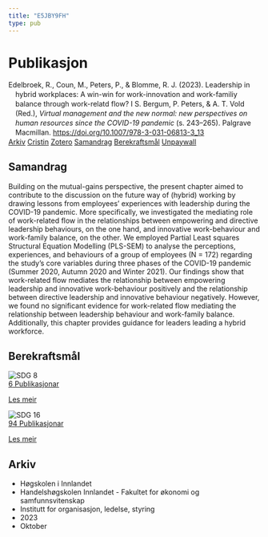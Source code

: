 ```yaml
---
title: "E5JBY9FH"
type: pub
---
```

<h1>Publikasjon</h1>
<article id="csl-bib-container-E5JBY9FH" class="csl-bib-container">
  <div class="csl-bib-body" style="line-height: 1.35; padding-left: 1em; text-indent:-1em;">
  <div class="csl-entry">Edelbroek, R., Coun, M., Peters, P., &amp; Blomme, R. J. (2023). Leadership in hybrid workplaces: A win-win for work-innovation and work-familiy balance through work-relatd flow? I S. Bergum, P. Peters, &amp; A. T. Vold (Red.), <i>Virtual management and the new normal: new perspectives on human resources since the COVID-19 pandemic</i> (s. 243&#x2013;265). Palgrave Macmillan. <a href="https://doi.org/10.1007/978-3-031-06813-3_13">https://doi.org/10.1007/978-3-031-06813-3_13</a></div>
</div>
  <div class="csl-bib-buttons">
    <a href="#taxonomy-article-E5JBY9FH" class="csl-bib-button">Arkiv</a>
    <a href="https://app.cristin.no/results/show.jsf?id=2190643" alt="Cristin URL" class="csl-bib-button">Cristin</a>
    <a href="http://zotero.org/groups/5402882/items/E5JBY9FH" alt="Zotero URL" class="csl-bib-button">Zotero</a>
    <a href="#abstract-article-E5JBY9FH" class="csl-bib-button">Samandrag</a>
    <a href="#sdg-article-E5JBY9FH" class="csl-bib-button">Berekraftsmål</a>
    <a href="https://doi.org/10.1007/978-3-031-06813-3_13" class="csl-bib-button">Unpaywall</a>
  </div>
  <div id="csl-bib-meta-container-E5JBY9FH"></div>
</article>
<div id="csl-bib-meta-E5JBY9FH" class="csl-bib-meta">
  <article id="abstract-article-E5JBY9FH" class="abstract-article">
    <h1>Samandrag</h1>
    Building on the mutual-gains perspective, the present chapter aimed to contribute to the discussion on the future way of (hybrid) working by drawing lessons from employees’ experiences with leadership during the COVID-19 pandemic. More specifically, we investigated the mediating role of work-related flow in the relationships between empowering and directive leadership behaviours, on the one hand, and innovative work-behaviour and work-family balance, on the other. We employed Partial Least squares Structural Equation Modelling (PLS-SEM) to analyse the perceptions, experiences, and behaviours of a group of employees (N = 172) regarding the study’s core variables during three phases of the COVID-19 pandemic (Summer 2020, Autumn 2020 and Winter 2021). Our findings show that work-related flow mediates the relationship between empowering leadership and innovative work-behaviour positively and the relationship between directive leadership and innovative behaviour negatively. However, we found no significant evidence for work-related flow mediating the relationship between leadership behaviour and work-family balance. Additionally, this chapter provides guidance for leaders leading a hybrid workforce.
  </article>
  <article id="sdg-article-E5JBY9FH" class="sdg-article">
    <h1>Berekraftsmål</h1>
    <div class="sdg-container"><div id="sdg8" class="sdg"> <img src="{{< params subfolder >}}images/sdg/sdg08_no.png" class="image" alt="SDG 8"> <div class="sdg-overlay"> <a href="{{< params subfolder >}}no/archive/?sdg=8#archive" class="sdg-publication-count"><span>6</span> Publikasjonar</a> <p><a href="NA" class="sdg-read-more">Les meir</a></p> </div> </div> <div id="sdg16" class="sdg"> <img src="{{< params subfolder >}}images/sdg/sdg16_no.png" class="image" alt="SDG 16"> <div class="sdg-overlay"> <a href="{{< params subfolder >}}no/archive/?sdg=16#archive" class="sdg-publication-count"><span>94</span> Publikasjonar</a> <p><a href="NA" class="sdg-read-more">Les meir</a></p> </div> </div></div>
  </article>
  <article id="taxonomy-article-E5JBY9FH" class="taxonomy-article">
    <h1>Arkiv</h1>
    <ul>
      <li>Høgskolen i Innlandet</li>
      <li>Handelshøgskolen Innlandet - Fakultet for økonomi og samfunnsvitenskap</li>
      <li>Institutt for organisasjon, ledelse, styring</li>
      <li>2023</li>
      <li>Oktober</li>
    </ul>
  </article>
</div>
